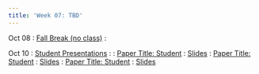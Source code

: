```yaml
---
title: 'Week 07: TBD'
---
```


Oct 08
: [Fall Break (no class)](#)
  : [](#)

Oct 10
: [Student Presentations](#)
  : [](#)
: [Paper Title: Student](#)
  : [Slides](#)
: [Paper Title: Student](#)
  : [Slides](#)
: [Paper Title: Student](#)
  : [Slides](#)
